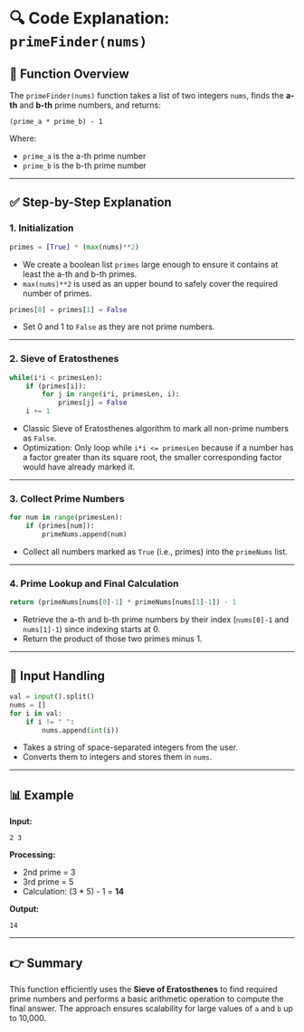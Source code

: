 # 🔍 Code Explanation: `primeFinder(nums)`

## 📄 Function Overview
The `primeFinder(nums)` function takes a list of two integers `nums`, finds the **a-th** and **b-th** prime numbers, and returns:
```
(prime_a * prime_b) - 1
```

Where:
- `prime_a` is the a-th prime number
- `prime_b` is the b-th prime number

---

## ✅ Step-by-Step Explanation

### 1. **Initialization**
```python
primes = [True] * (max(nums)**2)
```
- We create a boolean list `primes` large enough to ensure it contains at least the a-th and b-th primes.
- `max(nums)**2` is used as an upper bound to safely cover the required number of primes.

```python
primes[0] = primes[1] = False
```
- Set 0 and 1 to `False` as they are not prime numbers.

---

### 2. **Sieve of Eratosthenes**
```python
while(i*i < primesLen):
    if (primes[i]):
        for j in range(i*i, primesLen, i):
            primes[j] = False
    i += 1
```
- Classic Sieve of Eratosthenes algorithm to mark all non-prime numbers as `False`.
- Optimization: Only loop while `i*i <= primesLen` because if a number has a factor greater than its square root, the smaller corresponding factor would have already marked it.

---

### 3. **Collect Prime Numbers**
```python
for num in range(primesLen):
    if (primes[num]):
        primeNums.append(num)
```
- Collect all numbers marked as `True` (i.e., primes) into the `primeNums` list.

---

### 4. **Prime Lookup and Final Calculation**
```python
return (primeNums[nums[0]-1] * primeNums[nums[1]-1]) - 1
```
- Retrieve the a-th and b-th prime numbers by their index (`nums[0]-1` and `nums[1]-1`) since indexing starts at 0.
- Return the product of those two primes minus 1.

---

## 📅 Input Handling
```python
val = input().split()
nums = []
for i in val:
    if i != " ":
        nums.append(int(i))
```
- Takes a string of space-separated integers from the user.
- Converts them to integers and stores them in `nums`.

---

## 📊 Example
**Input:**
```
2 3
```
**Processing:**
- 2nd prime = 3
- 3rd prime = 5
- Calculation: (3 * 5) - 1 = **14**

**Output:**
```
14
```

---

## 👉 Summary
This function efficiently uses the **Sieve of Eratosthenes** to find required prime numbers and performs a basic arithmetic operation to compute the final answer. The approach ensures scalability for large values of `a` and `b` up to 10,000.